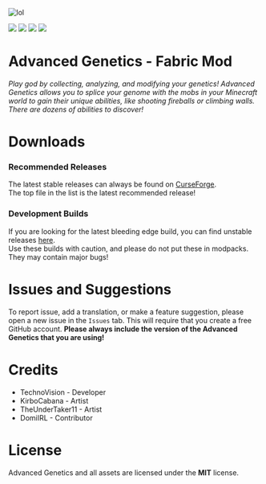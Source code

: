 ![lol](https://i.imgur.com/ElQpqvH.png)

[![](https://cf.way2muchnoise.eu/full_advanced-genetics_downloads.svg)](https://www.curseforge.com/minecraft/mc-mods/advanced-genetics) [![](https://cf.way2muchnoise.eu/packs/advanced-genetics.svg)](https://www.curseforge.com/minecraft/mc-mods/advanced-genetics) [![](https://cf.way2muchnoise.eu/versions/advanced-genetics.svg)](https://www.curseforge.com/minecraft/mc-mods/advanced-genetics) [![](https://img.shields.io/badge/Discord-TechnoVision-738bd7.svg)](https://discord.gg/m5fjByfrKP)

# Advanced Genetics - Fabric Mod
_Play god by collecting, analyzing, and modifying your genetics! Advanced Genetics allows you to splice your genome with the mobs in your Minecraft world to gain their unique abilities, like shooting fireballs or climbing walls. There are dozens of abilities to discover!_

# Downloads

### Recommended Releases

The latest stable releases can always be found on [CurseForge](https://www.curseforge.com/minecraft/mc-mods/advanced-genetics).<br/>
The top file in the list is the latest recommended release!

### Development Builds

If you are looking for the latest bleeding edge build, you can find unstable releases [here](https://github.com/TechnoVisionDev/Advanced-Genetics/releases).</br>
Use these builds with caution, and please do not put these in modpacks. They may contain major bugs!

# Issues and Suggestions
To report issue, add a translation, or make a feature suggestion, please open a new issue in the `Issues` tab. This will require that you create a free GitHub account. **Please always include the version of the Advanced Genetics that you are using!**

# Credits

* TechnoVision - Developer
* KirboCabana - Artist
* TheUnderTaker11 - Artist
* DomiIRL - Contributor

# License

Advanced Genetics and all assets are licensed under the **MIT** license.
